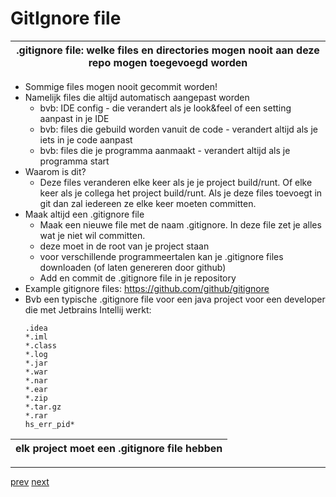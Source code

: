 # GitIgnore file

| .gitignore file: welke files en directories mogen nooit aan deze repo mogen toegevoegd worden |
| ---| 
 

* Sommige files mogen nooit gecommit worden!
* Namelijk files die altijd automatisch aangepast worden 
  * bvb: IDE config - die verandert als je look&feel of een setting aanpast in je IDE
  * bvb: files die gebuild worden vanuit de code - verandert altijd als je iets in je code aanpast
  * bvb: files die je programma aanmaakt - verandert altijd als je programma start
* Waarom is dit?
  * Deze files veranderen elke keer als je je project build/runt. Of elke keer als
je collega het project build/runt. Als je deze files toevoegt in git dan zal iedereen ze elke keer
moeten committen.
* Maak altijd een .gitignore file 
  * Maak een nieuwe file met de naam .gitignore. In deze file zet je alles wat je niet wil
committen.
  * deze moet in de root van je project staan
  * voor verschillende programmeertalen kan je .gitignore files downloaden (of laten genereren door github)  
  * Add en commit de .gitignore file in je repository
* Example gitignore files: https://github.com/github/gitignore
* Bvb een typische .gitignore file voor een java project voor een developer die met Jetbrains
Intellij werkt:
    ```
    .idea
    *.iml 
    *.class
    *.log
    *.jar
    *.war
    *.nar
    *.ear
    *.zip
    *.tar.gz
    *.rar
    hs_err_pid*
    ```

| elk project moet een .gitignore file hebben |
| ---| 


---
[prev](06_git_basis_met_intellij.md)
[next](../02_time_travel/01_history.md)

